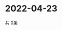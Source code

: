# 2022-04-23
  共 0条

  <!-- BEGIN -->
  <!-- 最后更新时间Sat Apr 23 2022 22:03:57 GMT+0000 (Coordinated Universal Time) -->
  
  <!-- END -->
  
  